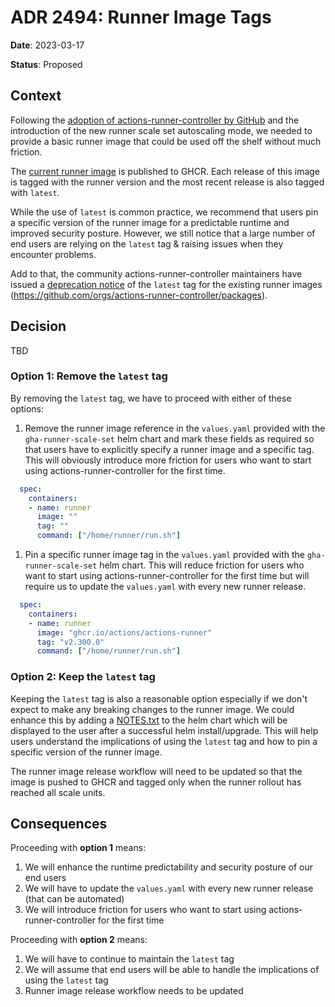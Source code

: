 # ADR 2494: Runner Image Tags

**Date**: 2023-03-17

**Status**: Proposed<!-- |Accepted|Rejected|Superceded|Deprecated -->

## Context

Following the [adoption of actions-runner-controller by GitHub](https://github.com/actions/actions-runner-controller/discussions/2072) and the introduction of the new runner scale set autoscaling mode, we needed to provide a basic runner image that could be used off the shelf without much friction.

The [current runner image](https://github.com/actions/runner/pkgs/container/actions-runner) is published to GHCR. Each release of this image is tagged with the runner version and the most recent release is also tagged with `latest`.

While the use of `latest` is common practice, we recommend that users pin a specific version of the runner image for a predictable runtime and improved security posture. However, we still notice that a large number of end users are relying on the `latest` tag & raising issues when they encounter problems.

Add to that, the community actions-runner-controller maintainers have issued a [deprecation notice](https://github.com/actions/actions-runner-controller/issues/2056) of the `latest` tag for the existing runner images (https://github.com/orgs/actions-runner-controller/packages).

## Decision

TBD

### Option 1: Remove the `latest` tag

By removing the `latest` tag, we have to proceed with either of these options:

1. Remove the runner image reference in the `values.yaml` provided with the `gha-runner-scale-set` helm chart and mark these fields as required so that users have to explicitly specify a runner image and a specific tag. This will obviously introduce more  friction for users who want to start using actions-runner-controller for the first time.

```yaml
  spec:
    containers:
    - name: runner
      image: ""
      tag: ""
      command: ["/home/runner/run.sh"]
```

1. Pin a specific runner image tag in the `values.yaml` provided with the `gha-runner-scale-set` helm chart. This will reduce friction for users who want to start using actions-runner-controller for the first time but will require us to update the `values.yaml` with every new runner release.

```yaml
  spec:
    containers:
    - name: runner
      image: "ghcr.io/actions/actions-runner"
      tag: "v2.300.0"
      command: ["/home/runner/run.sh"]
```

### Option 2: Keep the `latest` tag

Keeping the `latest` tag is also a reasonable option especially if we don't expect to make any breaking changes to the runner image. We could enhance this by adding a [NOTES.txt](https://helm.sh/docs/chart_template_guide/notes_files/) to the helm chart which will be displayed to the user after a successful helm install/upgrade. This will help users understand the implications of using the `latest` tag and how to pin a specific version of the runner image.

The runner image release workflow will need to be updated so that the image is pushed to GHCR and tagged only when the runner rollout has reached all scale units.

## Consequences

Proceeding with **option 1** means:

1. We will enhance the runtime predictability and security posture of our end users
1. We will have to update the `values.yaml` with every new runner release (that can be automated)
1. We will introduce friction for users who want to start using actions-runner-controller for the first time

Proceeding with **option 2** means:

1. We will have to continue to maintain the `latest` tag
1. We will assume that end users will be able to handle the implications of using the `latest` tag
1. Runner image release workflow needs to be updated 
